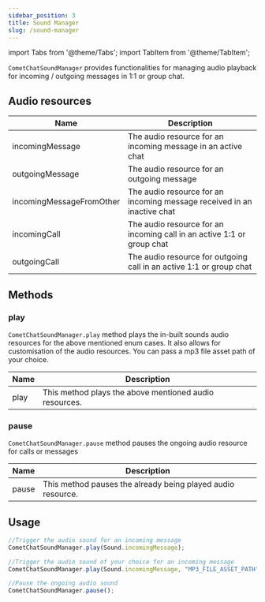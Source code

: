 ```yaml
---
sidebar_position: 3
title: Sound Manager
slug: /sound-manager
---
```


import Tabs from '@theme/Tabs';
import TabItem from '@theme/TabItem';


`CometChatSoundManager` provides functionalities for managing audio playback for incoming / outgoing messages in 1:1 or group chat.

## Audio resources

| Name | Description |
| --- | --- |
| incomingMessage | The audio resource for an incoming message in an active chat |
| outgoingMessage | The audio resource for an outgoing message |
| incomingMessageFromOther | The audio resource for an incoming message received in an inactive chat |
| incomingCall | The audio resource for an incoming call in an active 1:1 or group chat |
| outgoingCall | The audio resource for outgoing call in an active 1:1 or group chat |

## Methods

### play

`CometChatSoundManager.play`  method plays the in-built sounds audio resources for the above mentioned enum cases. It also allows for customisation of the audio resources. You can pass a mp3 file asset path of your choice. 

| Name | Description |
| --- | --- |
| play | This method plays the above mentioned audio resources. |

### pause

`CometChatSoundManager.pause` method pauses the ongoing audio resource for calls or messages

| Name | Description |
| --- | --- |
| pause | This method pauses the already being played audio resource. |


## Usage


<Tabs>
<TabItem value="javascript" label="Javascript">

```javascript
//Trigger the audio sound for an incoming message
CometChatSoundManager.play(Sound.incomingMessage);

//Trigger the audio sound of your choice for an incoming message
CometChatSoundManager.play(Sound.incomingMessage, "MP3_FILE_ASSET_PATH");

//Pause the ongoing audio sound
CometChatSoundManager.pause();
```

</TabItem>
</Tabs>